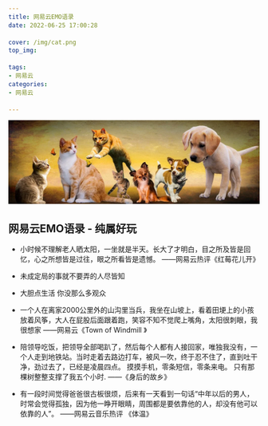 ```yaml
---
title: 网易云EMO语录
date: 2022-06-25 17:00:28

cover: /img/cat.png
top_img: 

tags: 
- 网易云
categories:
- 网易云

---
```




![cat](/img/cat.png)

## 网易云EMO语录 - 纯属好玩



- 小时候不理解老人晒太阳，一坐就是半天。长大了才明白，目之所及皆是回忆，心之所想皆是过往，眼之所看皆是遗憾。                                                   																															——网易云热评《红莓花儿开》  

- 未成定局的事就不要弄的人尽皆知 

- 大胆点生活 你没那么多观众

- 一个人在离家2000公里外的山沟里当兵，我坐在山坡上，看着田埂上的小孩放着风筝，大人在屁股后面跟着跑，笑容不知不觉爬上嘴角，太阳很刺眼，我很想家                                                                             ——网易云《Town of Windmill 》

- 陪领导吃饭，把领导全部喝趴了，然后每个人都有人接回家，唯独我没有，一个人走到地铁站。当时走着去路边打车，被风一吹，终于忍不住了，直到吐干净，劲过去了，已经是凌晨四点。
  摸摸手机，零条短信，零条来电。
  只有那棵树整整支撑了我五个小时.																																  ——《身后的故乡》
- 有一段时间觉得爸爸很古板很烦，后来有一天看到一句话“中年以后的男人，时常会觉得孤独，因为他一睁开眼睛，周围都是要依靠他的人，却没有他可以依靠的人”。 																				 ——网易云音乐热评 《体温》
